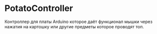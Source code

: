 # PotatoController
Контроллер для платы Arduino которое даёт функционал мышки через нажатия на картошку или другие предметы которое проводят топ.
